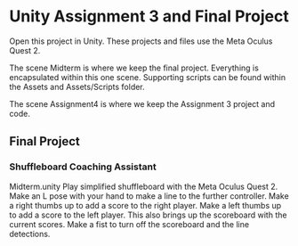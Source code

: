 # Unity Assignment 3 and Final Project
 
Open this project in Unity. These projects and files use the Meta Oculus Quest 2.

The scene Midterm is where we keep the final project. Everything is encapsulated within this one scene. Supporting scripts can be found within the Assets and Assets/Scripts folder.

The scene Assignment4 is where we keep the Assignment 3 project and code.

## Final Project
### Shuffleboard Coaching Assistant
Midterm.unity
Play simplified shuffleboard with the Meta Oculus Quest 2. Make an L pose with your hand to make a line to the further controller. Make a right thumbs up to add a score to the right player. Make a left thumbs up to add a score to the left player. This also brings up the scoreboard with the current scores. Make a fist to turn off the scoreboard and the line detections.
